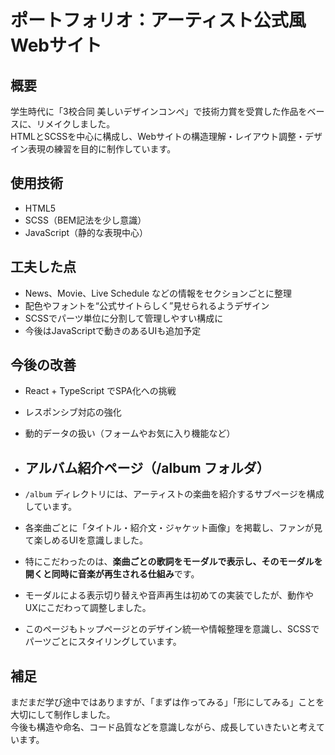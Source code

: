 # ポートフォリオ：アーティスト公式風Webサイト

## 概要
学生時代に「3校合同 美しいデザインコンペ」で技術力賞を受賞した作品をベースに、リメイクしました。  
HTMLとSCSSを中心に構成し、Webサイトの構造理解・レイアウト調整・デザイン表現の練習を目的に制作しています。

## 使用技術
- HTML5
- SCSS（BEM記法を少し意識）
- JavaScript（静的な表現中心）

## 工夫した点
- News、Movie、Live Schedule などの情報をセクションごとに整理
- 配色やフォントを“公式サイトらしく”見せられるようデザイン
- SCSSでパーツ単位に分割して管理しやすい構成に
- 今後はJavaScriptで動きのあるUIも追加予定

## 今後の改善
- React + TypeScript でSPA化への挑戦
- レスポンシブ対応の強化
- 動的データの扱い（フォームやお気に入り機能など）

- ## アルバム紹介ページ（/album フォルダ）

- `/album` ディレクトリには、アーティストの楽曲を紹介するサブページを構成しています。
- 各楽曲ごとに「タイトル・紹介文・ジャケット画像」を掲載し、ファンが見て楽しめるUIを意識しました。
- 特にこだわったのは、**楽曲ごとの歌詞をモーダルで表示し、そのモーダルを開くと同時に音楽が再生される仕組み**です。
- モーダルによる表示切り替えや音声再生は初めての実装でしたが、動作やUXにこだわって調整しました。
- このページもトップページとのデザイン統一や情報整理を意識し、SCSSでパーツごとにスタイリングしています。

## 補足
まだまだ学び途中ではありますが、「まずは作ってみる」「形にしてみる」ことを大切にして制作しました。  
今後も構造や命名、コード品質などを意識しながら、成長していきたいと考えています。
